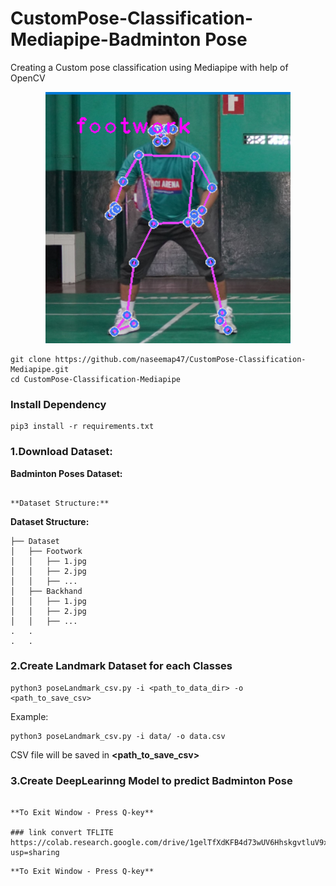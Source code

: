 # CustomPose-Classification-Mediapipe-Badminton Pose
Creating a Custom pose classification using Mediapipe with help of OpenCV

<p align="center">
  <img src='Screenshot 2024-08-30 103424.png'/>
</p>


```
git clone https://github.com/naseemap47/CustomPose-Classification-Mediapipe.git
cd CustomPose-Classification-Mediapipe
```
### Install Dependency
```
pip3 install -r requirements.txt
```

### 1.Download Dataset:
**Badminton Poses Dataset:**
```

**Dataset Structure:**
```
**Dataset Structure:**
```
├── Dataset
│   ├── Footwork
│   │   ├── 1.jpg
│   │   ├── 2.jpg
│   │   ├── ...
│   ├── Backhand
│   │   ├── 1.jpg
│   │   ├── 2.jpg
│   │   ├── ...
.   .
.   .
```
### 2.Create Landmark Dataset for each Classes
```
python3 poseLandmark_csv.py -i <path_to_data_dir> -o <path_to_save_csv>
```
Example:
```
python3 poseLandmark_csv.py -i data/ -o data.csv
```
CSV file will be saved in **<path_to_save_csv>**
### 3.Create DeepLearinng Model to predict Badminton Pose 
```

**To Exit Window - Press Q-key**

### link convert TFLITE 
https://colab.research.google.com/drive/1gelTfXdKFB4d73wUV6HhskgvtluV9xDD?usp=sharing
```
```
**To Exit Window - Press Q-key**
